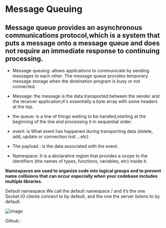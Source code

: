 # Message Queuing


## Message queue provides an asynchronous communications protocol,which is a system that puts a message onto a message queue and does not require an immediate response to continuing processing.


* Message queuing: allows applications to communicate by sending messages to each other. The message queue provides temporary message storage
when the destination program is busy or not connected. 

* Message: the message is the data transported between the sender and the receiver application;it's essentially a byte array
with some headers at the top.

* the queue: is a line of things waiting to be handled,starting at the beginning of the line and processing it in sequential order.

* event:  is What event has happened during transporting data (delete, add, update or connection lost ...etc)

* The payload : is the data associated with the event.

* Namespace: It is a declarative region that provides a scope to the identifiers (the names of types, functions, variables, etc) 
inside it.

**Namespaces are used to organize code into logical groups and to prevent name collisions that can occur especially when your
codebase includes multiple libraries.**

Default namespace
We call the default namespace / and it’s the one Socket.IO clients connect to by default, and the one the server listens to by default.



![image](https://www.cloudamqp.com/img/blog/message-queue-small.png)


Github : 
